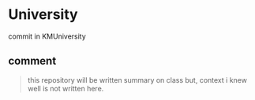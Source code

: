 # University
commit in KMUniversity 

## comment
> this repository will be written summary on class
> but, context i knew well is not written here.
